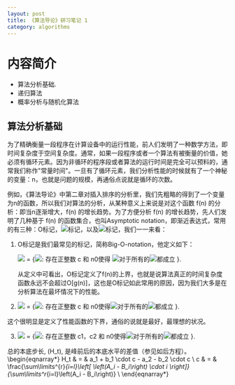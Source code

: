 ```yaml
---
layout: post
title: 《算法导论》研习笔记 1
category: algorithms
---
```


# 内容简介 #

* 算法分析基础.
* 递归算法
* 概率分析与随机化算法

## 算法分析基础 ##

为了精确衡量一段程序在计算设备中的运行性能，前人们发明了一种数学方法，即时间复杂度于空间复杂度。通常，如果一段程序或者一个算法有被衡量的价值，她必须有循环元素。因为非循环的程序段或者算法的运行时间是完全可以预料的，通常我们称作"常量时间"。一旦有了循环元素，我们分析性能的时候就有了一个神秘的变量：n，也就是问题的规模，再通俗点说就是循环的次数。

例如，《算法导论》中第二章对插入排序的分析里，我们先粗略的得到了一个变量为n的函数，所以我们对算法的分析，从某种意义上来说是对这个函数 f(n) 的分析：即当n逐渐增大，f(n) 的增长趋势。为了方便分析 f(n) 的增长趋势，先人们发明了几种基于 f(n) 的函数集合，也叫Asymptotic notation，即渐近表达式，常用的有三种：O标记，<img src="http://chart.googleapis.com/chart?cht=tx&chl=%5CTheta%20" style="border:none;" />标记，以及<img src="http://chart.googleapis.com/chart?cht=tx&chl=%5COmega%20" style="border:none;" />标记，我们一一来看：

1. O标记是我们最常见的标记，简称Big-O-notation，他定义如下：

   <img src="http://chart.googleapis.com/chart?cht=tx&chl=O%5Bg(n)%5D" style="border:none;" /> = {<img src="http://chart.googleapis.com/chart?cht=tx&chl=f(n)" style="border:none;" />: 存在正整数 c 和 n0使得 <img src="http://chart.googleapis.com/chart?cht=tx&chl=0%5Cle%20f(n)%20%5Cle%20cg(n)" style="border:none;" />对于所有的<img src="http://chart.googleapis.com/chart?cht=tx&chl=n%5Cge%20n0" style="border:none;" />都成立 }.

   从定义中可看出，O标记定义了f(n)的上界，也就是说算法真正的时间复杂度函数永远不会超过O[g(n)]，这也是O标记如此常用的原因，因为我们大多是在分析算法在最坏情况下的性能。

2. <img src="http://chart.googleapis.com/chart?cht=tx&chl=%5COmega%20%5Bg(n)%5D" style="border:none;" /> = {<img src="http://chart.googleapis.com/chart?cht=tx&chl=f(n)" style="border:none;" />: 存在正整数 c 和 n0使得<img src="http://chart.googleapis.com/chart?cht=tx&chl=0%5Cle%20cg(n)%20%5Cle%20f(n)" style="border:none;" />对于所有的<img src="http://chart.googleapis.com/chart?cht=tx&chl=n%5Cge%20n0" style="border:none;" />都成立 }.

  这个很明显是定义了性能函数的下界，通俗的说就是最好，最理想的状况。

3. <img src="http://chart.googleapis.com/chart?cht=tx&chl=%5CTheta%20%5Bg(n)%5D" style="border:none;" /> = {<img src="http://chart.googleapis.com/chart?cht=tx&chl=f(n)" style="border:none;" />:  存在正整数 c1，c2 和 n0使得<img src="http://chart.googleapis.com/chart?cht=tx&chl=0%5Cle%20c1g(n)%20%5Cle%20f(n)%20%5Cle%20c2g(n)" style="border:none;" />对于所有的<img src="http://chart.googleapis.com/chart?cht=tx&chl=n%5Cge%20n0" style="border:none;" />都成立 }.


总的本底步长, \(H_t\), 是峰前后的本底水平的差值（参见如后方程）。
\begin{eqnarray*}
H_t & = & a_1 + b_1 \cdot c - a_2 - b_2 \cdot c \\
c & = & \frac{\sum\limits^{r}_{i=l}\left[ \left(A_i - B_i\right) \cdot i
      \right]}{\sum\limits^r_{i=l}\left(A_i - B_i\right)} \\
\end{eqnarray*}



